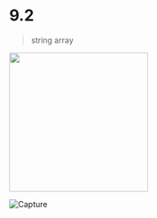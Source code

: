 # 9.2 

> string array 

<img src="https://user-images.githubusercontent.com/118763065/209758836-00e56408-3662-4004-9647-5eb4c93675e4.PNG" width="250px">

![Capture](https://user-images.githubusercontent.com/118763065/209758836-00e56408-3662-4004-9647-5eb4c93675e4.PNG)
